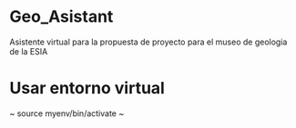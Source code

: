 # Geo_Asistant
Asistente virtual para la propuesta de proyecto para el museo de geologia de la ESIA

# Usar entorno virtual
~
    source myenv/bin/activate
~